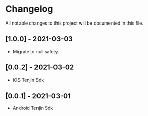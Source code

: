 # Changelog
All notable changes to this project will be documented in this file.

## [1.0.0] - 2021-03-03

* Migrate to null safety.

## [0.0.2] - 2021-03-02

* iOS Tenjin Sdk

## [0.0.1] - 2021-03-01

* Android Tenjin Sdk